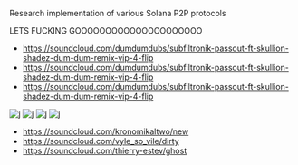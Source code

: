 Research implementation of various Solana P2P protocols


LETS FUCKING GOOOOOOOOOOOOOOOOOOOOO

- https://soundcloud.com/dumdumdubs/subfiltronik-passout-ft-skullion-shadez-dum-dum-remix-vip-4-flip
- https://soundcloud.com/dumdumdubs/subfiltronik-passout-ft-skullion-shadez-dum-dum-remix-vip-4-flip
- https://soundcloud.com/dumdumdubs/subfiltronik-passout-ft-skullion-shadez-dum-dum-remix-vip-4-flip

![j][cat]
![j][cat]
![j][cat]
![j][cat]

  [cat]: https://cdn.betterttv.net/emote/5f4da6df68d9d86c020d8cb3/3x

- https://soundcloud.com/kronomikaltwo/new
- https://soundcloud.com/vyle_so_vile/dirty
- https://soundcloud.com/thierry-estev/ghost
